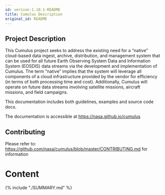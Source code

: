 ```yaml
---
id: version-1.10.1-README
title: Cumulus Description
original_id: README
---
```


## Project Description

This Cumulus project seeks to address the existing need for a “native” cloud-based data ingest, archive, distribution, and management system that can be used for all future Earth Observing System Data and Information System (EOSDIS) data streams via the development and implementation of Cumulus. The term “native” implies that the system will leverage all components of a cloud infrastructure provided by the vendor for efficiency (in terms of both processing time and cost). Additionally, Cumulus will operate on future data streams involving satellite missions, aircraft missions, and field campaigns.

This documentation includes both guidelines, examples and source code docs.

The documentation is accessible at https://nasa.github.io/cumulus

## Contributing

Please refer to: https://github.com/nasa/cumulus/blob/master/CONTRIBUTING.md for information

# Content

{% include "./SUMMARY.md" %}
